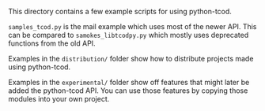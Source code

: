 This directory contains a few example scripts for using python-tcod.

`samples_tcod.py` is the mail example which uses most of the newer API.  This
can be compared to `samokes_libtcodpy.py` which mostly uses deprecated
functions from the old API.

Examples in the `distribution/` folder show how to distribute projects made
using python-tcod.

Examples in the `experimental/` folder show off features that might later be
added the python-tcod API.  You can use those features by copying those modules
into your own project.
